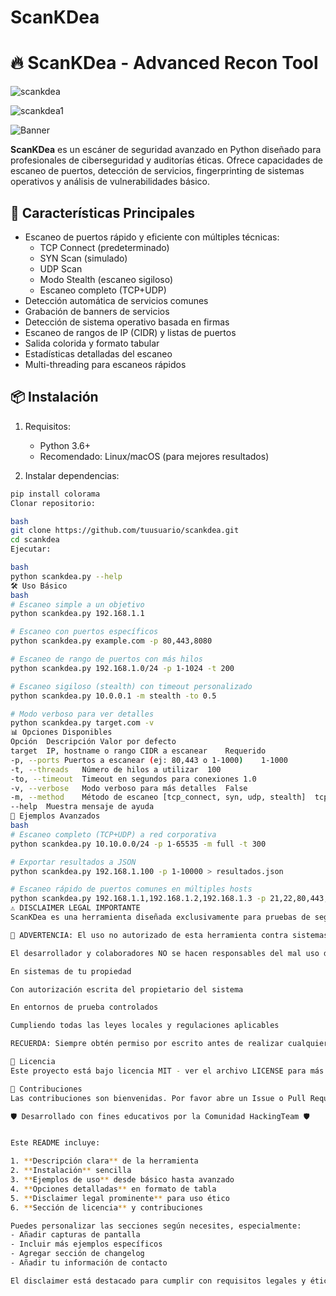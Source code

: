 # ScanKDea
# 🔥 ScanKDea - Advanced Recon Tool

![scankdea](https://github.com/user-attachments/assets/11df4e05-16cf-4dee-83ea-24ae9fda3f9a)

![scankdea1](https://github.com/user-attachments/assets/8a978dc5-adbf-4b95-8e38-7e6e16fe985e)



![Banner](assets/banner.png) <!-- Puedes añadir una imagen si lo deseas -->

**ScanKDea** es un escáner de seguridad avanzado en Python diseñado para profesionales de ciberseguridad y auditorías éticas. Ofrece capacidades de escaneo de puertos, detección de servicios, fingerprinting de sistemas operativos y análisis de vulnerabilidades básico.

## 🚀 Características Principales

- Escaneo de puertos rápido y eficiente con múltiples técnicas:
  - TCP Connect (predeterminado)
  - SYN Scan (simulado)
  - UDP Scan
  - Modo Stealth (escaneo sigiloso)
  - Escaneo completo (TCP+UDP)
- Detección automática de servicios comunes
- Grabación de banners de servicios
- Detección de sistema operativo basada en firmas
- Escaneo de rangos de IP (CIDR) y listas de puertos
- Salida colorida y formato tabular
- Estadísticas detalladas del escaneo
- Multi-threading para escaneos rápidos

## 📦 Instalación

1. Requisitos:
   - Python 3.6+
   - Recomendado: Linux/macOS (para mejores resultados)

2. Instalar dependencias:
```bash
pip install colorama
Clonar repositorio:

bash
git clone https://github.com/tuusuario/scankdea.git
cd scankdea
Ejecutar:

bash
python scankdea.py --help
🛠 Uso Básico
bash
# Escaneo simple a un objetivo
python scankdea.py 192.168.1.1

# Escaneo con puertos específicos
python scankdea.py example.com -p 80,443,8080

# Escaneo de rango de puertos con más hilos
python scankdea.py 192.168.1.0/24 -p 1-1024 -t 200

# Escaneo sigiloso (stealth) con timeout personalizado
python scankdea.py 10.0.0.1 -m stealth -to 0.5

# Modo verboso para ver detalles
python scankdea.py target.com -v
📊 Opciones Disponibles
Opción	Descripción	Valor por defecto
target	IP, hostname o rango CIDR a escanear	Requerido
-p, --ports	Puertos a escanear (ej: 80,443 o 1-1000)	1-1000
-t, --threads	Número de hilos a utilizar	100
-to, --timeout	Timeout en segundos para conexiones	1.0
-v, --verbose	Modo verboso para más detalles	False
-m, --method	Método de escaneo [tcp_connect, syn, udp, stealth]	tcp_connect
--help	Muestra mensaje de ayuda	
📝 Ejemplos Avanzados
bash
# Escaneo completo (TCP+UDP) a red corporativa
python scankdea.py 10.10.0.0/24 -p 1-65535 -m full -t 300

# Exportar resultados a JSON
python scankdea.py 192.168.1.100 -p 1-10000 > resultados.json

# Escaneo rápido de puertos comunes en múltiples hosts
python scankdea.py 192.168.1.1,192.168.1.2,192.168.1.3 -p 21,22,80,443,445,3389
⚠️ DISCLAIMER LEGAL IMPORTANTE
ScanKDea es una herramienta diseñada exclusivamente para pruebas de seguridad legales y auditorías éticas.

🚨 ADVERTENCIA: El uso no autorizado de esta herramienta contra sistemas informáticos sin permiso explícito es ILEGAL y constituye una violación de las leyes de ciberseguridad en la mayoría de países.

El desarrollador y colaboradores NO se hacen responsables del mal uso de esta herramienta. ScanKDea debe usarse únicamente bajo las siguientes condiciones:

En sistemas de tu propiedad

Con autorización escrita del propietario del sistema

En entornos de prueba controlados

Cumpliendo todas las leyes locales y regulaciones aplicables

RECUERDA: Siempre obtén permiso por escrito antes de realizar cualquier prueba de seguridad.

📜 Licencia
Este proyecto está bajo licencia MIT - ver el archivo LICENSE para más detalles.

🤝 Contribuciones
Las contribuciones son bienvenidas. Por favor abre un Issue o Pull Request para sugerencias y mejoras.

🛡️ Desarrollado con fines educativos por la Comunidad HackingTeam 🛡️


Este README incluye:

1. **Descripción clara** de la herramienta
2. **Instalación** sencilla
3. **Ejemplos de uso** desde básico hasta avanzado
4. **Opciones detalladas** en formato de tabla
5. **Disclaimer legal prominente** para uso ético
6. **Sección de licencia** y contribuciones

Puedes personalizar las secciones según necesites, especialmente:
- Añadir capturas de pantalla
- Incluir más ejemplos específicos
- Agregar sección de changelog
- Añadir tu información de contacto

El disclaimer está destacado para cumplir con requisitos legales y éticos, crucial para herramientas de seguridad.
